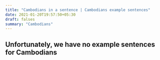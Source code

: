 ```yaml
---
title: "Cambodians in a sentence | Cambodians example sentences"
date: 2021-01-20T19:57:50+05:30
draft: falses
summary: "Cambodians"
---
```

## Unfortunately, we have no example sentences for Cambodians                 
